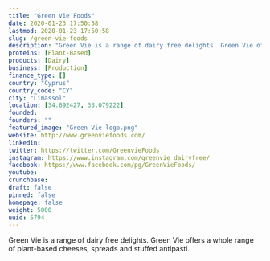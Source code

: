 ```yaml
---
title: "Green Vie Foods"
date: 2020-01-23 17:50:58
lastmod: 2020-01-23 17:50:58
slug: /green-vie-foods
description: "Green Vie is a range of dairy free delights. Green Vie offers a whole range of plant-based cheeses, spreads and stuffed antipasti."
proteins: [Plant-Based]
products: [Dairy]
business: [Production]
finance_type: []
country: "Cyprus"
country_code: "CY"
city: "Limassol"
location: [34.692427, 33.079222]
founded: 
founders: ""
featured_image: "Green Vie logo.png"
website: http://www.greenviefoods.com/
linkedin: 
twitter: https://twitter.com/GreenvieFoods
instagram: https://www.instagram.com/greenvie_dairyfree/
facebook: https://www.facebook.com/pg/GreenVieFoods/
youtube: 
crunchbase: 
draft: false
pinned: false
homepage: false
weight: 5000
uuid: 5794
---
```

Green Vie is a range of dairy free delights. Green Vie offers a whole range of plant-based cheeses, spreads and stuffed antipasti.
